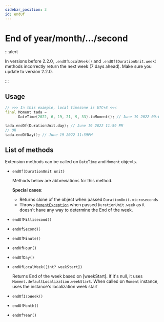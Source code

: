```yaml
---
sidebar_position: 3
id: endOf
---
```


# End of year/month/.../second

:::alert

In versions before 2.2.0, `.endOfLocalWeek()` and `.endOf(DurationUnit.week)`
methods incorrectly return the next week (7 days ahead). Make sure you update
to version 2.2.0.

:::

## Usage

```dart
// >>> In this example, local timezone is UTC+8 <<<
final Moment tada =
      DateTime(2022, 6, 19, 21, 9, 33).toMoment(); // June 19 2022 09:09 PM

tada.endOf(DurationUnit.day); // June 19 2022 11:59 PM
// OR
tada.endOfDay(); // June 19 2022 11:59PM
```

## List of methods

Extension methods can be called on `DateTime` and `Moment` objects.

* `endOf(DurationUnit unit)`

    Methods below are abbreviations for this method.

    **Special cases**:

  * Returns clone of the object when passed `DurationUnit.microseconds`
  * Throws [`MomentException`](https://pub.dev/documentation/moment_dart/2.2.0/moment_dart/MomentException-class.html)
    when passed `DurationUnit.week` as it doesn't have any way to determine the
    End of the week.

* `endOfMillisecond()`
* `endOfSecond()`
* `endOfMinute()`
* `endOfHour()`
* `endOfDay()`

* `endOfLocalWeek([int? weekStart])`

    Returns End of the week based on [weekStart]. If it's null, it uses `Moment.defaultLocalization.weekStart`.
    When called on `Moment` instance, uses the instance's localization week start

* `endOfIsoWeek()`
* `endOfMonth()`
* `endOfYear()`
